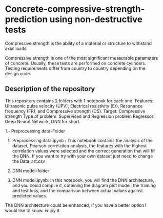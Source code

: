 # Concrete-compressive-strength-prediction using non-destructive tests

Compressive strength is the ability of a material or structure to withstand axial loads.

Compressive strength is one of the most significant measurable parameters of concrete. Usually, these tests are performed on concrete cylinders. Testing requirements differ from country to country depending on the design code.

## Description of the repository

This repository contains 2 folders with 1 notebook for each one.
Features: Ultrasonic pulse velocity (UPV), Electrical resistivity (Er), Resonance frequency (FR), and Compressive strength (CS).
Target: Compressive strength
Type of problem: Supervised and Regression problem
Regressor: Deep Neural Network, DNN for short.

1.- Preprocessing data-Folder
1. Preprocessing data.ipynb : This notebook contains the analysis of the dataset, Pearson correlation analysis, the features with the highest correlation values were selected and the correct generation that will fill the DNN.
If you want to try with your own dataset just need to change the Data_art.csv

2. DNN model-folder
2. DNN model.ipynb: In this notebook, you will find the DNN architecture, and you could compile it, obtaining the diagram plot model, the training and test loss, and the comparison between actual values against predicted values.

The DNN architecture could be enhanced, if you have a better option I would like to know. Enjoy it. 

